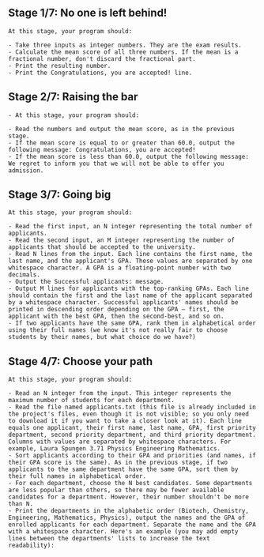 ## Stage 1/7: No one is left behind!
    At this stage, your program should:

    - Take three inputs as integer numbers. They are the exam results.
    - Calculate the mean score of all three numbers. If the mean is a fractional number, don't discard the fractional part.
    - Print the resulting number.
    - Print the Congratulations, you are accepted! line.

## Stage 2/7: Raising the bar
    - At this stage, your program should:

    - Read the numbers and output the mean score, as in the previous stage.
    - If the mean score is equal to or greater than 60.0, output the following message: Congratulations, you are accepted!
    - If the mean score is less than 60.0, output the following message: We regret to inform you that we will not be able to offer you admission.

## Stage 3/7: Going big 
    At this stage, your program should:

    - Read the first input, an N integer representing the total number of applicants.
    - Read the second input, an M integer representing the number of applicants that should be accepted to the university.
    - Read N lines from the input. Each line contains the first name, the last name, and the applicant's GPA. These values are separated by one whitespace character. A GPA is a floating-point number with two decimals.
    - Output the Successful applicants: message.
    - Output M lines for applicants with the top-ranking GPAs. Each line should contain the first and the last name of the applicant separated by a whitespace character. Successful applicants' names should be printed in descending order depending on the GPA — first, the applicant with the best GPA, then the second-best, and so on.
    - If two applicants have the same GPA, rank them in alphabetical order using their full names (we know it's not really fair to choose students by their names, but what choice do we have?)

## Stage 4/7: Choose your path
    At this stage, your program should:

    - Read an N integer from the input. This integer represents the maximum number of students for each department.
    - Read the file named applicants.txt (this file is already included in the project's files, even though it is not visible; so you only need to download it if you want to take a closer look at it). Each line equals one applicant, their first name, last name, GPA, first priority department, second priority department, and third priority department. Columns with values are separated by whitespace characters. For example, Laura Spungen 3.71 Physics Engineering Mathematics.
    - Sort applicants according to their GPA and priorities (and names, if their GPA score is the same). As in the previous stage, if two applicants to the same department have the same GPA, sort them by their full names in alphabetical order.
    - For each department, choose the N best candidates. Some departments are less popular than others, so there may be fewer available candidates for a department. However, their number shouldn't be more than N.
    - Print the departments in the alphabetic order (Biotech, Chemistry, Engineering, Mathematics, Physics), output the names and the GPA of enrolled applicants for each department. Separate the name and the GPA with a whitespace character. Here's an example (you may add empty lines between the departments' lists to increase the text readability):
